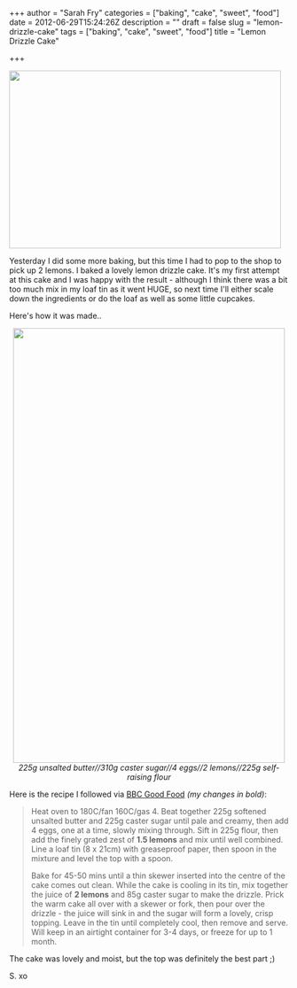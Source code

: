 +++
author = "Sarah Fry"
categories = ["baking", "cake", "sweet", "food"]
date = 2012-06-29T15:24:26Z
description = ""
draft = false
slug = "lemon-drizzle-cake"
tags = ["baking", "cake", "sweet", "food"]
title = "Lemon Drizzle Cake"

+++


<a href="http://sweetaspi.co.uk/images/2012/06/IMGP3182-2.jpg"><img class="aligncenter size-full wp-image-980" title="lemondrizz" src="http://sweetaspi.co.uk/images/2012/06/IMGP3182-2.jpg" alt="" width="490" height="321" /></a>

Yesterday I did some more baking, but this time I had to pop to the shop to pick up 2 lemons. I baked a lovely lemon drizzle cake. It's my first attempt at this cake and I was happy with the result - although I think there was a bit too much mix in my loaf tin as it went HUGE, so next time I'll either scale down the ingredients or do the loaf as well as some little cupcakes.

Here's how it was made..
<p style="text-align: center;"><a href="http://sweetaspi.co.uk/images/2012/06/lemondrizzle.jpg"><img class="aligncenter size-full wp-image-976" title="lemondrizzle" src="http://sweetaspi.co.uk/images/2012/06/lemondrizzle.jpg" alt="" width="490" height="785" /></a><em>225g unsalted butter//310g caster sugar//4 eggs//2 lemons//225g self-raising flour</em></p>
Here is the recipe I followed via <a href="http://www.bbcgoodfood.com/recipes/4942/lemon-drizzle-cake">BBC Good Food</a> <em>(my changes in bold)</em>:
<blockquote>Heat oven to 180C/fan 160C/gas 4. Beat together 225g softened unsalted butter and 225g caster sugar until pale and creamy, then add 4 eggs, one at a time, slowly mixing through. Sift in 225g flour, then add the finely grated zest of <strong>1.5 lemons</strong> and mix until well combined. Line a loaf tin (8 x 21cm) with greaseproof paper, then spoon in the mixture and level the top with a spoon.

Bake for 45-50 mins until a thin skewer inserted into the centre of the cake comes out clean. While the cake is cooling in its tin, mix together the juice of <strong>2 lemons</strong> and 85g caster sugar to make the drizzle. Prick the warm cake all over with a skewer or fork, then pour over the drizzle - the juice will sink in and the sugar will form a lovely, crisp topping. Leave in the tin until completely cool, then remove and serve. Will keep in an airtight container for 3-4 days, or freeze for up to 1 month.</blockquote>
The cake was lovely and moist, but the top was definitely the best part ;)

S. xo


